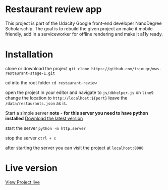 # Restaurant review app


This project is part of the Udacity Google front-end developer NanoDegree Scholarschip.
The goal is to rebuild the given project an make it mobile friendly, add in a serviceworker for offline rendering and make it a11y ready.

# Installation

clone or download the project
`git clone https://github.com/tsiougr/mws-restaurant-stage-1.git`

cd into the root folder
`cd restaurant-review`

open the project in your editor and navigate to `js/dbhelper.js` on `line9`
change the location to `http://localhost:${port}` leave the `/data/restaurants.json` as is.

Start a simple server **note** - **for this server you need to have python installed**
[Download the latest version](https://www.python.org/downloads/)

start the server
`python -m http.server`

stop the server
`ctrl + c`

after starting the server you can visit the project at
`localhost:8000`


# Live version

[View Project live](https://tsiougr.github.io/mws-restaurant-stage-1/)
